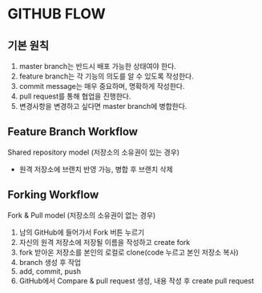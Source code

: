 # GITHUB FLOW

## 기본 원칙

1. master branch는 반드시 배포 가능한 상태여야 한다.
2. feature branch는 각 기능의 의도를 알 수 있도록 작성한다.
3. commit message는 매우 중요하며, 명확하게 작성한다.
4. pull request를 통해 협업을 진행한다.
5. 변경사항을 변경하고 싶다면 master branch에 병합한다.

## Feature Branch Workflow

Shared repository model (저장소의 소유권이 있는 경우)

- 원격 저장소에 브랜치 반영 가능, 병합 후 브랜치 삭제

## Forking Workflow

Fork & Pull model (저장소의 소유권이 없는 경우)

1. 남의 GitHub에 들어가서 Fork 버튼 누르기
2. 자신의 원격 저장소에 저장될 이름을 작성하고 create fork
3. fork 받아온 저장소를 본인의 로컬로 clone(code 누르고 본인 저장소 복사)
4. branch 생성 후 작업
5. add, commit, push
6. GitHub에서 Compare & pull request 생성, 내용 작성 후 create pull request